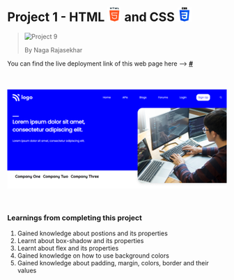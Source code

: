 # Project 1 - HTML ![HTML Logo](./HTML_logo.png) and CSS ![CSS logo](./CSS_logo.png)

> <img src="https://camo.githubusercontent.com/b9fad94d2c9710ff800632213b63f732d5b5ac381d4799e3ed533c419f941714/68747470733a2f2f696d672e736869656c64732e696f2f62616467652f50726f6a6563742d392d627269676874677265656e" alt="Project 9" data-canonical-src="https://img.shields.io/badge/Project-9-brightgreen" style="max-width: 100%;">
>
> By Naga Rajasekhar

You can find the live deployment link of this web page here --> **[#](#)**
<br/>
<br/>
<br/>
<br/>
![Preview](./preview_developer.png)

<br/>

### Learnings from completing this project

1. Gained knowledge about postions and its properties<br/>
2. Learnt about box-shadow and its properties
3. Learnt about flex and its properties
4. Gained knowledge on how to use background colors
5. Gained knowledge about padding, margin, colors, border and their values
